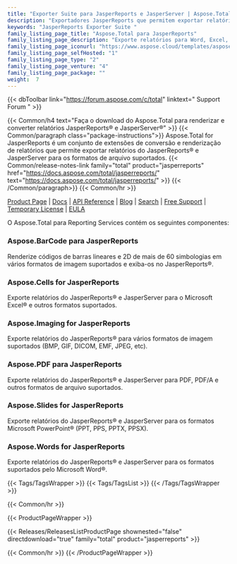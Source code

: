 ```yaml
---
title: "Exporter Suite para JasperReports e JasperServer | Aspose.Total para JasperReports"
description: "Exportadores JasperReports que permitem exportar relatórios nos formatos Microsoft Word, Excel, PowerPoint e PDF. Um dos exportadores da família Aspose.Total para JasperReports também oferece a capacidade de adicionar códigos de barras aos arquivos exportados."
keywords: "JasperReports Exporter Suite "
family_listing_page_title: "Aspose.Total para JasperReports"
family_listing_page_description: "Exporte relatórios para Word, Excel, PowerPoint e outros formatos do JasperReports ou JasperServer."
family_listing_page_iconurl: "https://www.aspose.cloud/templates/aspose/App_Themes/V3/images/total/272x272/aspose_total-for-jasperreports-min.png"
family_listing_page_selfHosted: "1"
family_listing_page_type: "2"
family_listing_page_venture: "4"
family_listing_page_package: ""
weight:  7
---
```


{{< dbToolbar link="https://forum.aspose.com/c/total" linktext=" Support Forum " >}}

{{< Common/h4 text="Faça o download do Aspose.Total para renderizar e converter relatórios JasperReports® e JasperServer®"  >}}
{{< Common/paragraph class="package-instructions">}}
Aspose.Total for JasperReports é um conjunto de extensões de conversão e renderização de relatórios que permite exportar relatórios do JasperReports® e JasperServer para os formatos de arquivo suportados.
{{< Common/release-notes-link family="total" product="jasperreports" href="https://docs.aspose.com/total/jasperreports/" text="https://docs.aspose.com/total/jasperreports/"  >}}
{{< /Common/paragraph>}}
{{< Common/hr >}}

[Product Page](https://products.aspose.com/total/jasperreports/) | [Docs](https://docs.aspose.com/total/jasperreports/) | [API Reference](https://reference.aspose.com/) | [Blog](https://blog.aspose.com/categories/aspose.total-product-family/) | [Search](https://search.aspose.com/) | [Free Support](https://forum.aspose.com/c/total/7) | [Temporary License](https://purchase.aspose.com/temporary-license) | [EULA](https://about.aspose.com/legal/eula/)

O Aspose.Total para Reporting Services contém os seguintes componentes:

### Aspose.BarCode para JasperReports

Renderize códigos de barras lineares e 2D de mais de 60 simbologias em vários formatos de imagem suportados e exiba-os no JasperReports®.

### Aspose.Cells for JasperReports

Exporte relatórios do JasperReports® e JasperServer para o Microsoft Excel® e outros formatos suportados.

### Aspose.Imaging for JasperReports

Exporte relatórios do JasperReports® para vários formatos de imagem suportados (BMP, GIF, DICOM, EMF, JPEG, etc).

### Aspose.PDF para JasperReports

Exporte relatórios do JasperReports® e JasperServer para PDF, PDF/A e outros formatos de arquivo suportados.

### Aspose.Slides for JasperReports

Exporte relatórios do JasperReports® e JasperServer para os formatos Microsoft PowerPoint® (PPT, PPS, PPTX, PPSX).

### Aspose.Words for JasperReports

Exporte relatórios do JasperReports® e JasperServer para os formatos suportados pelo Microsoft Word®.

{{< Tags/TagsWrapper >}}
 {{< Tags/TagsList >}}
{{< /Tags/TagsWrapper >}}

{{< Common/hr >}}

{{< ProductPageWrapper >}}
<!-- ReleasesListProductPage-->
   {{< Releases/ReleasesListProductPage shownested="false"  directdownload="true" family="total" product="jasperreports" >}}
<!-- /ReleasesListProductPage-->
{{< Common/hr >}}
{{< /ProductPageWrapper >}}

